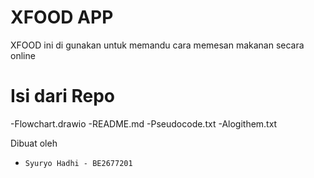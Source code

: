 # XFOOD APP

XFOOD ini di gunakan untuk memandu cara memesan makanan secara online 

# Isi dari Repo
-Flowchart.drawio
-README.md
-Pseudocode.txt
-Alogithem.txt

Dibuat oleh 
- `Syuryo Hadhi - BE2677201`

